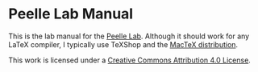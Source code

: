 # Peelle Lab Manual

This is the lab manual for the [Peelle Lab][lab]. Although it should
work for any LaTeX compiler, I typically use TeXShop and the [MacTeX
distribution][mactex].


This work is licensed under a [Creative Commons Attribution 4.0 License][cc].

[lab]: http://peellelab.org
[cc]: http://creativecommons.org/licenses/by/4.0/
[mactex]: http://tug.org/mactex/